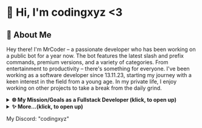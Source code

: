 # 👋 Hi, I'm codingxyz <3

## 🚀 About Me
Hey there! I'm MrCoder – a passionate developer who has been working on a public bot for a year now. The bot features the latest slash and prefix commands, premium versions, and a variety of categories. From entertainment to productivity – there's something for everyone. I've been working as a software developer since 13.11.23, starting my journey with a keen interest in the field from a young age. In my private life, I enjoy working on other projects to take a break from the daily grind.

<details>
<summary><strong>🌐 My Mission/Goals as a Fullstack Developer (klick, to open up)</strong></summary>

My mission is to enrich the world of software development with creative solutions and innovative applications. From crafting a captivating streaming app to developing custom Windows programs, iOS applications, and web projects – my goal is to create a positive user experience through high-quality code.

</details>

<details>
<summary><strong>✨ More...(klick, to open up)</strong></summary>

My door is always open for exchanging ideas, collaborating on exciting projects, and collectively growing in the realm of code. Here on my GitHub profile, you'll find code examples. Maybe there's something here for you!

</details>

My Discord: "codingxyz"
